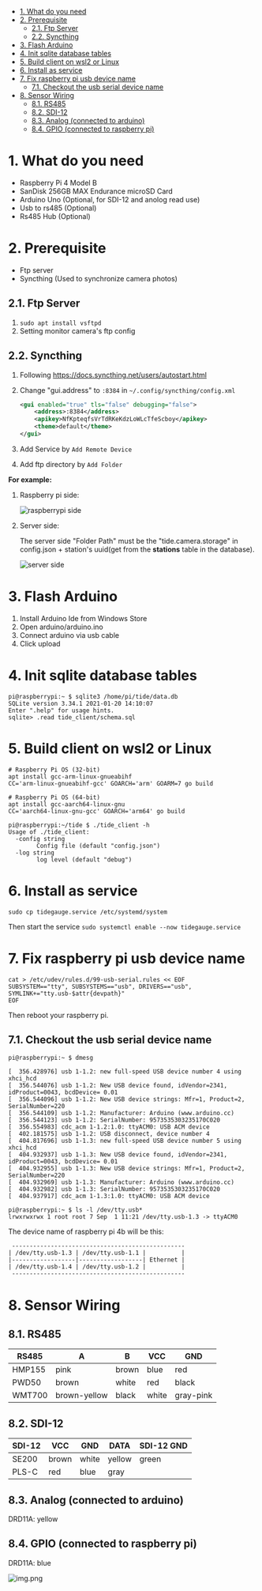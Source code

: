 - [1. What do you need](#1-what-do-you-need)
- [2. Prerequisite](#2-prerequisite)
    - [2.1. Ftp Server](#21-ftp-server)
    - [2.2. Syncthing](#22-syncthing)
- [3. Flash Arduino](#3-flash-arduino)
- [4. Init sqlite database tables](#4-init-sqlite-database-tables)
- [5. Build client on wsl2 or Linux](#5-build-client-on-wsl2-or-linux)
- [6. Install as service](#6-install-as-service)
- [7. Fix raspberry pi usb device name](#7-fix-raspberry-pi-usb-device-name)
    - [7.1. Checkout the usb serial device name](#71-checkout-the-usb-serial-device-name)
- [8. Sensor Wiring](#8-sensor-wiring)
    - [8.1. RS485](#81-rs485)
    - [8.2. SDI-12](#82-sdi-12)
    - [8.3. Analog (connected to arduino)](#83-analog-connected-to-arduino)
    - [8.4. GPIO (connected to raspberry pi)](#84-gpio-connected-to-raspberry-pi)

# 1. What do you need

- Raspberry Pi 4 Model B
- SanDisk 256GB MAX Endurance microSD Card
- Arduino Uno (Optional, for SDI-12 and anolog read use)
- Usb to rs485 (Optional)
- Rs485 Hub (Optional)

# 2. Prerequisite

- Ftp server
- Syncthing (Used to synchronize camera photos)

## 2.1. Ftp Server

1. `sudo apt install vsftpd`
2. Setting monitor camera's ftp config

## 2.2. Syncthing

1. Following https://docs.syncthing.net/users/autostart.html
2. Change "gui.address" to `:8384` in `~/.config/syncthing/config.xml`

   ```xml
   <gui enabled="true" tls="false" debugging="false">
       <address>:8384</address>
       <apikey>NfKpteqfsVrTdRKeKdzLoWLcTfeScboy</apikey>
       <theme>default</theme>
   </gui>
   ```

3. Add Service by `Add Remote Device`
4. Add ftp directory by `Add Folder`

**For example:**

1. Raspberry pi side:

   ![raspberrypi side](../resources/raspi_side_syncthing.png)

2. Server side:

   The server side "Folder Path" must be the "tide.camera.storage" in config.json + station's uuid(get from the **stations** table in the database).

   ![server side](../resources/server_side_syncthing.png)

# 3. Flash Arduino

1. Install Arduino Ide from Windows Store
2. Open arduino/arduino.ino
3. Connect arduino via usb cable
4. Click upload

# 4. Init sqlite database tables

```shell
pi@raspberrypi:~ $ sqlite3 /home/pi/tide/data.db
SQLite version 3.34.1 2021-01-20 14:10:07
Enter ".help" for usage hints.
sqlite> .read tide_client/schema.sql
```

# 5. Build client on wsl2 or Linux

```shell
# Raspberry Pi OS (32-bit)
apt install gcc-arm-linux-gnueabihf
CC='arm-linux-gnueabihf-gcc' GOARCH='arm' GOARM=7 go build

# Raspberry Pi OS (64-bit)
apt install gcc-aarch64-linux-gnu
CC='aarch64-linux-gnu-gcc' GOARCH='arm64' go build
```

```shell
pi@raspberrypi:~/tide $ ./tide_client -h
Usage of ./tide_client:
  -config string
        Config file (default "config.json")
  -log string
        log level (default "debug")
```

# 6. Install as service

```shell
sudo cp tidegauge.service /etc/systemd/system
```

Then start the service `sudo systemctl enable --now tidegauge.service`

# 7. Fix raspberry pi usb device name

```shell
cat > /etc/udev/rules.d/99-usb-serial.rules << EOF
SUBSYSTEM=="tty", SUBSYSTEMS=="usb", DRIVERS=="usb", SYMLINK+="tty.usb-$attr{devpath}"
EOF
```

Then reboot your raspberry pi.

## 7.1. Checkout the usb serial device name

```
pi@raspberrypi:~ $ dmesg

[  356.428976] usb 1-1.2: new full-speed USB device number 4 using xhci_hcd
[  356.544076] usb 1-1.2: New USB device found, idVendor=2341, idProduct=0043, bcdDevice= 0.01
[  356.544096] usb 1-1.2: New USB device strings: Mfr=1, Product=2, SerialNumber=220
[  356.544109] usb 1-1.2: Manufacturer: Arduino (www.arduino.cc)
[  356.544123] usb 1-1.2: SerialNumber: 9573535303235170C020
[  356.554983] cdc_acm 1-1.2:1.0: ttyACM0: USB ACM device
[  402.181575] usb 1-1.2: USB disconnect, device number 4
[  404.817696] usb 1-1.3: new full-speed USB device number 5 using xhci_hcd
[  404.932937] usb 1-1.3: New USB device found, idVendor=2341, idProduct=0043, bcdDevice= 0.01
[  404.932955] usb 1-1.3: New USB device strings: Mfr=1, Product=2, SerialNumber=220
[  404.932969] usb 1-1.3: Manufacturer: Arduino (www.arduino.cc)
[  404.932982] usb 1-1.3: SerialNumber: 9573535303235170C020
[  404.937917] cdc_acm 1-1.3:1.0: ttyACM0: USB ACM device

pi@raspberrypi:~ $ ls -l /dev/tty.usb*
lrwxrwxrwx 1 root root 7 Sep  1 11:21 /dev/tty.usb-1.3 -> ttyACM0
```

The device name of raspberry pi 4b will be this:

```
 -------------------------------------------------
| /dev/tty.usb-1.3 | /dev/tty.usb-1.1 |          |
|------------------|------------------| Ethernet |
| /dev/tty.usb-1.4 | /dev/tty.usb-1.2 |          |
 -------------------------------------------------
```

# 8. Sensor Wiring

## 8.1. RS485

| RS485  | A            | B     | VCC   | GND       |
|--------|--------------|-------|-------|-----------|
| HMP155 | pink         | brown | blue  | red       |
| PWD50  | brown        | white | red   | black     |
| WMT700 | brown-yellow | black | white | gray-pink |

## 8.2. SDI-12

| SDI-12 | VCC   | GND   | DATA   | SDI-12 GND |
|--------|-------|-------|--------|------------|
| SE200  | brown | white | yellow | green      |
| PLS-C  | red   | blue  | gray   |            |

## 8.3. Analog (connected to arduino)

DRD11A: yellow

## 8.4. GPIO (connected to raspberry pi)

DRD11A: blue

![img.png](../resources/DRD11A.png)
